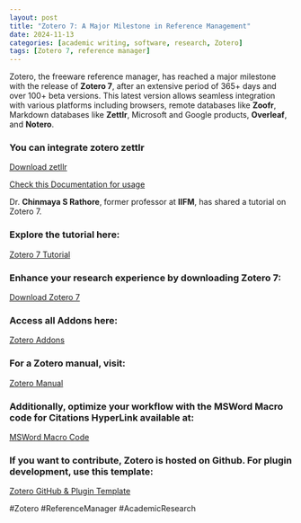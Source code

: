 ```yaml
---
layout: post
title: "Zotero 7: A Major Milestone in Reference Management"
date: 2024-11-13
categories: [academic writing, software, research, Zotero]
tags: [Zotero 7, reference manager]
---
```



Zotero, the freeware reference manager, has reached a major milestone with the release of **Zotero 7**, after an extensive period of 365+ days and over 100+ beta versions. This latest version allows seamless integration with various platforms including browsers, remote databases like **Zoofr**, Markdown databases like **Zettlr**, Microsoft and Google products, **Overleaf**, and **Notero**.



### You can integrate zotero zettlr
[Download zetllr](https://www.zettlr.com/)

[Check this Documentation for usage](https://docs.zettlr.com/en/)

Dr. **Chinmaya S Rathore**, former professor at **IIFM**, has shared a tutorial on Zotero 7. 

### Explore the tutorial here:  
[Zotero 7 Tutorial](https://www.youtube.com/playlist?list=PLKR_CvN6SDJgb0ZzYUfKB39lE2AHvVhcJ)

### Enhance your research experience by downloading Zotero 7:  
[Download Zotero 7](https://www.zotero.org/blog/zotero-7/)

### Access all Addons here:  
[Zotero Addons](https://github.com/syt2/zotero-addons/releases/tag/V1.7.2)

### For a Zotero manual, visit:  
[Zotero Manual](https://zotero-chinese.com. )

### Additionally, optimize your workflow with the MSWord Macro code for Citations HyperLink available at:  
[MSWord Macro Code](https://github.com/altairwei/ZoteroLinkCitation)

### If you want to contribute, Zotero is hosted on Github. For plugin development, use this template:  
[Zotero GitHub & Plugin Template](https://github.com/windingwind/zotero-plugin-template)

#Zotero #ReferenceManager #AcademicResearch
